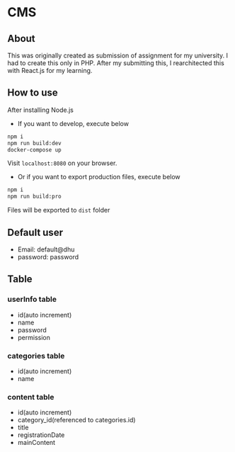 # CMS

## About

This was originally created as submission of assignment for my university. I had to create this only in PHP. After my submitting this, I rearchitected this with React.js for my learning.

## How to use

After installing Node.js

- If you want to develop, execute below

```sh
npm i
npm run build:dev
docker-compose up
```

Visit `localhost:8080` on your browser.

- Or if you want to export production files, execute below

```sh
npm i
npm run build:pro
```

Files will be exported to `dist` folder

## Default user

- Email: default@dhu
- password: password

## Table

### userInfo table

- id(auto increment)
- name
- password
- permission

### categories table

- id(auto increment)
- name

### content table

- id(auto increment)
- category_id(referenced to categories.id)
- title
- registrationDate
- mainContent
